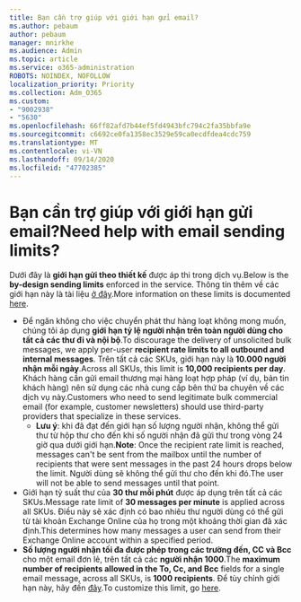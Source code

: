 ```yaml
---
title: Bạn cần trợ giúp với giới hạn gửi email?
ms.author: pebaum
author: pebaum
manager: mnirkhe
ms.audience: Admin
ms.topic: article
ms.service: o365-administration
ROBOTS: NOINDEX, NOFOLLOW
localization_priority: Priority
ms.collection: Adm_O365
ms.custom:
- "9002938"
- "5630"
ms.openlocfilehash: 66ff82afd7b44ef5fd4943bfc794c2fa35bbfa9e
ms.sourcegitcommit: c6692ce0fa1358ec3529e59ca0ecdfdea4cdc759
ms.translationtype: MT
ms.contentlocale: vi-VN
ms.lasthandoff: 09/14/2020
ms.locfileid: "47702385"
---
```

# <a name="need-help-with-email-sending-limits"></a><span data-ttu-id="4b6b7-102">Bạn cần trợ giúp với giới hạn gửi email?</span><span class="sxs-lookup"><span data-stu-id="4b6b7-102">Need help with email sending limits?</span></span>

<span data-ttu-id="4b6b7-103">Dưới đây là **giới hạn gửi theo thiết kế** được áp thi trong dịch vụ.</span><span class="sxs-lookup"><span data-stu-id="4b6b7-103">Below is the **by-design sending limits** enforced in the service.</span></span> <span data-ttu-id="4b6b7-104">Thông tin thêm về các giới hạn này là tài liệu [ở đây](https://docs.microsoft.com/office365/servicedescriptions/exchange-online-service-description/exchange-online-limits#receiving-and-sending-limits).</span><span class="sxs-lookup"><span data-stu-id="4b6b7-104">More information on these limits is documented [here](https://docs.microsoft.com/office365/servicedescriptions/exchange-online-service-description/exchange-online-limits#receiving-and-sending-limits).</span></span>

- <span data-ttu-id="4b6b7-105">Để ngăn không cho việc chuyển phát thư hàng loạt không mong muốn, chúng tôi áp dụng **giới hạn tỷ lệ người nhận trên toàn người dùng cho tất cả các thư đi và nội bộ**.</span><span class="sxs-lookup"><span data-stu-id="4b6b7-105">To discourage the delivery of unsolicited bulk messages, we apply per-user **recipient rate limits to all outbound and internal messages**.</span></span> <span data-ttu-id="4b6b7-106">Trên tất cả các SKUs, giới hạn này là **10.000 người nhận mỗi ngày**.</span><span class="sxs-lookup"><span data-stu-id="4b6b7-106">Across all SKUs, this limit is **10,000 recipients per day**.</span></span>  <span data-ttu-id="4b6b7-107">Khách hàng cần gửi email thương mại hàng loạt hợp pháp (ví dụ, bản tin khách hàng) nên sử dụng các nhà cung cấp bên thứ ba chuyên về các dịch vụ này.</span><span class="sxs-lookup"><span data-stu-id="4b6b7-107">Customers who need to send legitimate bulk commercial email (for example, customer newsletters) should use third-party providers that specialize in these services.</span></span>
    - <span data-ttu-id="4b6b7-108">**Lưu ý**: khi đã đạt đến giới hạn số lượng người nhận, không thể gửi thư từ hộp thư cho đến khi số người nhận đã gửi thư trong vòng 24 giờ qua dưới giới hạn.</span><span class="sxs-lookup"><span data-stu-id="4b6b7-108">**Note**: Once the recipient rate limit is reached, messages can't be sent from the mailbox until the number of recipients that were sent messages in the past 24 hours drops below the limit.</span></span> <span data-ttu-id="4b6b7-109">Người dùng sẽ không thể gửi thư cho đến khi đó.</span><span class="sxs-lookup"><span data-stu-id="4b6b7-109">The user will not be able to send messages until that point.</span></span>
- <span data-ttu-id="4b6b7-110">Giới hạn tỷ suất thư của **30 thư mỗi phút** được áp dụng trên tất cả các SKUs.</span><span class="sxs-lookup"><span data-stu-id="4b6b7-110">Message rate limit of **30 messages per minute** is applied across all SKUs.</span></span> <span data-ttu-id="4b6b7-111">Điều này sẽ xác định có bao nhiêu thư người dùng có thể gửi từ tài khoản Exchange Online của họ trong một khoảng thời gian đã xác định.</span><span class="sxs-lookup"><span data-stu-id="4b6b7-111">This determines how many messages a user can send from their Exchange Online account within a specified period.</span></span>
- <span data-ttu-id="4b6b7-112">**Số lượng người nhận tối đa được phép trong các trường đến, CC và Bcc** cho một email đơn lẻ, trên tất cả các **người nhận 1000**.</span><span class="sxs-lookup"><span data-stu-id="4b6b7-112">The **maximum number of recipients allowed in the To, Cc, and Bcc** fields for a single email message, across all SKUs, is **1000 recipients**.</span></span> <span data-ttu-id="4b6b7-113">Để tùy chỉnh giới hạn này, hãy đến [đây](https://techcommunity.microsoft.com/t5/exchange-team-blog/customizable-recipient-limits-in-office-365/ba-p/1183228).</span><span class="sxs-lookup"><span data-stu-id="4b6b7-113">To customize this limit, go [here](https://techcommunity.microsoft.com/t5/exchange-team-blog/customizable-recipient-limits-in-office-365/ba-p/1183228).</span></span>
